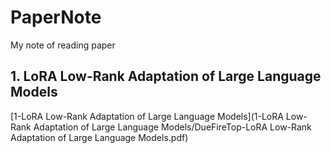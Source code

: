 # PaperNote
My note of reading paper

## 1. LoRA Low-Rank Adaptation of Large Language Models
 [1-LoRA Low-Rank Adaptation of Large Language Models](1-LoRA Low-Rank Adaptation of Large Language Models/DueFireTop-LoRA Low-Rank Adaptation of Large Language Models.pdf) 
